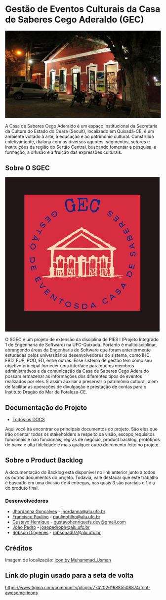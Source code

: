 #  Gestão de Eventos Culturais da Casa de Saberes Cego Aderaldo (GEC) 

![casa de saberes](src/main/resources/com/casaculturaqxd/sgec/imagens/casa-noite.jpg)

A Casa de Saberes Cego Aderaldo é um espaço institucional da Secretaria da Cultura do Estado do Ceara (Secult), localizado em Quixadá-CE, é um ambiente voltado à arte, à educação e ao patrimônio cultural. Construída coletivamente, dialoga com os diversos agentes, segmentos, setores e instituições da região do Sertão Central, buscando fomentar a pesquisa, a formação, a difusão e a fruição das expressões culturais.

## Sobre O SGEC
![Sobre o GEC](src/main/resources/com/casaculturaqxd/sgec/imagens/logo-gec.png)

O SGEC é um projeto de extensão da disciplina de PIES I (Projeto Integrado 1 de Engenharia de Software) na UFC-Quixadá. Portanto é multidisciplinar, abrangendo áreas da Engenharia de Software que foram anteriormente estudadas pelos universitários desenvolvedores do sistema, como IHC, FBD, FUP, POO, ED, entre outras. Esse sistema de gestão tem como seu objetivo principal fornecer uma interface para que os membros administrativos e da comunicação da Casa de Saberes Cego Aderaldo possam armazenar as informações dos diferentes tipos de eventos realizados por eles. E assim auxiliar a preservar o patrimônio cultural, além de facilitar as operações de divulgação e prestação de contas para o Instituto Dragão do Mar de Fotaleza-CE.

## Documentação do Projeto
- [Todos os DOCS](https://github.com/gustavohenriquefs/SGEC/wiki)
  
Aqui você irá encontrar os principais documentos do projeto. São eles que irão orientar todos os stakeholders a respeito da visão, escopo,requisitos funcionais e não funcionais, regras de negócio, product backlog, protótipos de baixa e alta fidelidade e mais qualquer outro documento feito no projeto.
## Sobre o Product Backlog
A documentação do Backlog está disponível no link anterior junto a todos os outros documentos do projeto. Todavia, vale destacar que este trabalho é baseado em uma divisão de 4 entregas, nas quais 3 são parciais e 1 é a do produto final.

### Desenvolvedores
- [Jhordanna Gonçalves](https://github.com/ceulazur) - jhordanna@alu.ufc.br
- [Francisco Paulino](https://github.com/Francisco-Paulino-Arruda-Filho) - paulinofilho@alu.ufc.br
- [Gustavo Henrique](https://github.com/gustavohenriquefs) - gustavohenriquefs.dev@gmail.com
- [João Pedro](https://github.com/Joao-Pedro-P-Holanda) - joaopedroph@alu.ufc.br
- [Robson Diógenes](https://github.com/robsonad07) - robsonad07@alu.ufc.br
  
  
## Créditos
Imagem de localização: <a href="https://www.freepik.com/icon/security-pin_6125244#fromView=keyword&term=Local&page=1&position=14">Icon by Muhammad_Usman</a>

## Link do plugin usado para a seta de volta
https://www.figma.com/community/plugin/774202616885508874/font-awesome-icons